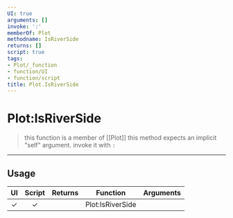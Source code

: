 ```yaml
---
UI: true
arguments: []
invoke: ':'
memberOf: Plot
methodname: IsRiverSide
returns: []
script: true
tags:
- Plot/_function
- function/UI
- function/script
title: Plot.IsRiverSide
---
```

# Plot:IsRiverSide
> this function is a member of [[Plot]]
> this method expects an implicit "self" argument. invoke it with `:`
-----
## Usage
|  UI | Script | Returns | Function | Arguments |
|:---:|:------:|-------:|:--------:|:---------|
|✓|✓||Plot:IsRiverSide||
